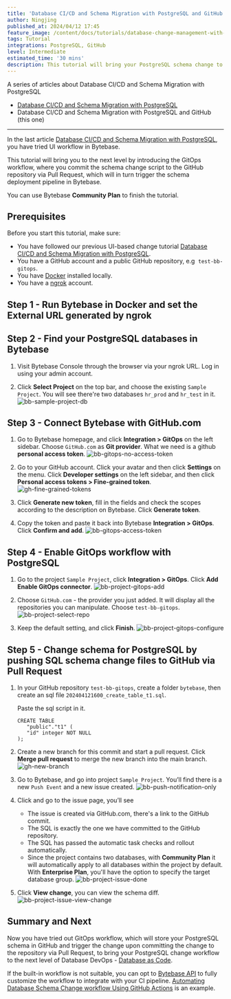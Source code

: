 ```yaml
---
title: 'Database CI/CD and Schema Migration with PostgreSQL and GitHub'
author: Ningjing
published_at: 2024/04/12 17:45
feature_image: /content/docs/tutorials/database-change-management-with-postgresql-and-github/feature-image.webp
tags: Tutorial
integrations: PostgreSQL, GitHub
level: Intermediate
estimated_time: '30 mins'
description: This tutorial will bring your PostgreSQL schema change to the next level by introducing the GitOps connector, where you commit schema change script to the GitHub repository via pull request, which will in turn trigger the schema deployment pipeline in Bytebase.
---
```


A series of articles about Database CI/CD and Schema Migration with PostgreSQL

- [Database CI/CD and Schema Migration with PostgreSQL](/docs/tutorials/database-change-management-with-postgresql)
- Database CI/CD and Schema Migration with PostgreSQL and GitHub (this one)

---

In the last article [Database CI/CD and Schema Migration with PostgreSQL](/docs/tutorials/database-change-management-with-postgresql), you have tried UI workflow in Bytebase.

This tutorial will bring you to the next level by introducing the GitOps workflow, where you commit the schema change script to the GitHub repository via Pull Request, which will in turn trigger the schema deployment pipeline in Bytebase.

You can use Bytebase **Community Plan** to finish the tutorial.

## Prerequisites

Before you start this tutorial, make sure:

- You have followed our previous UI-based change tutorial [Database CI/CD and Schema Migration with PostgreSQL](/docs/tutorials/database-change-management-with-postgresql).
- You have a GitHub account and a public GitHub repository, e.g  `test-bb-gitops`.
- You have [Docker](https://www.docker.com/) installed locally.
- You have a [ngrok](http://ngrok.com) account.

## Step 1 - Run Bytebase in Docker and set the External URL generated by ngrok

<IncludeBlock url="/docs/get-started/install/vcs-with-ngrok"></IncludeBlock>

## Step 2 - Find your PostgreSQL databases in Bytebase

1. Visit Bytebase Console through the browser via your ngrok URL. Log in using your admin account.

1. Click **Select Project** on the top bar, and choose the existing `Sample Project`. You will see there're two databases `hr_prod` and `hr_test` in it.
   ![bb-sample-project-db](/content/docs/tutorials/database-change-management-with-postgresql-and-github/bb-sample-project-db.webp)

## Step 3 - Connect Bytebase with GitHub.com

1. Go to Bytebase homepage, and click **Integration > GitOps** on the left sidebar. Choose `GitHub.com` as **Git provider**. What we need is a github **personal access token**.
   ![bb-gitops-no-access-token](/content/docs/tutorials/database-change-management-with-postgresql-and-github/bb-gitops-no-access-token.webp)

1. Go to your GitHub account. Click your avatar and then click **Settings** on the menu. Click **Developer settings** on the left sidebar, and then click **Personal access tokens > Fine-grained token**.
   ![gh-fine-grained-tokens](/content/docs/tutorials/database-change-management-with-postgresql-and-github/gh-fine-grained-tokens.webp)

1. Click **Generate new token**, fill in the fields and check the scopes according to the description on Bytebase. Click **Generate token**.

1. Copy the token and paste it back into Bytebase **Integration > GitOps**. Click **Confirm and add**.
   ![bb-gitops-access-token](/content/docs/tutorials/database-change-management-with-postgresql-and-github/bb-gitops-access-token.webp)

## Step 4 - Enable GitOps workflow with PostgreSQL

1. Go to the project `Sample Project`, click **Integration > GitOps**. Click **Add Enable GitOps connector**.
   ![bb-project-gitops-add](/content/docs/tutorials/database-change-management-with-postgresql-and-github/bb-project-gitops-add.webp)

2. Choose `GitHub.com` - the provider you just added. It will display all the repositories you can manipulate. Choose `test-bb-gitops`.
   ![bb-project-select-repo](/content/docs/tutorials/database-change-management-with-postgresql-and-github/bb-project-select-repo.webp)

3. Keep the default setting, and click **Finish**.
   ![bb-project-gitops-configure](/content/docs/tutorials/database-change-management-with-postgresql-and-github/bb-project-gitops-configure.webp)

## Step 5 - Change schema for PostgreSQL by pushing SQL schema change files to GitHub via Pull Request

1. In your GitHub repository `test-bb-gitops`, create a folder `bytebase`, then create an sql file `202404121600_create_table_t1.sql`.

   Paste the sql script in it.

   ```text
   CREATE TABLE
      "public"."t1" (
      "id" integer NOT NULL
   );
   ```

1. Create a new branch for this commit and start a pull request. Click **Merge pull request** to merge the new branch into the main branch.
   ![gh-new-branch](/content/docs/tutorials/database-change-management-with-postgresql-and-github/gh-new-branch.webp)

1. Go to Bytebase, and go into project `Sample Project`. You’ll find there is a new `Push Event` and a new issue created.
   ![bb-push-notification-only](/content/docs/tutorials/database-change-management-with-postgresql-and-github/bb-push-notification-only.webp)

1. Click and go to the issue page, you’ll see

   - The issue is created via GitHub.com, there's a link to the GitHub commit.
   - The SQL is exactly the one we have committed to the GitHub repository.
   - The SQL has passed the automatic task checks and rollout automatically.
   - Since the project contains two databases, with **Community Plan** it will automatically apply to all databases within the project by default. With **Enterprise Plan**, you'll have the option to specify the target database group.
     ![bb-project-issue-done](/content/docs/tutorials/database-change-management-with-postgresql-and-github/bb-project-issue-done.webp)

1. Click **View change**, you can view the schema diff.
   ![bb-project-issue-view-change](/content/docs/tutorials/database-change-management-with-postgresql-and-github/bb-project-issue-view-change.webp)


## Summary and Next

Now you have tried out GitOps workflow, which will store your PostgreSQL schema in GitHub and trigger the change upon committing the change to the repository via Pull Request, to bring your PostgreSQL change workflow to the next level of Database DevOps - [Database as Code](/blog/database-as-code).

If the built-in workflow is not suitable, you can opt to [Bytebase API](/docs/api/overview) to fully customize the workflow to integrate with your CI pipeline. [Automating Database Schema Change workflow Using GitHub Actions](/docs/tutorials/github-ci/) is an example.
